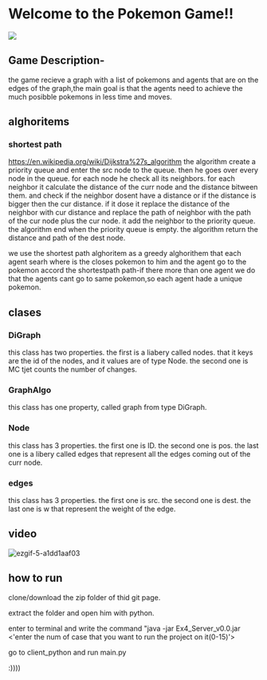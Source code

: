 #   Welcome to the Pokemon Game!!
![](https://cdn.custom-cursor.com/collections/129/cover-pokemon-preview.png)
## Game Description-
the game recieve a graph with a list of pokemons and agents that are on the edges of the graph,the main goal is that the agents need to achieve the much posibble pokemons in less time and moves.
## alghoritems
### shortest path
https://en.wikipedia.org/wiki/Dijkstra%27s_algorithm
the algorithm create a priority queue and enter the src node to the queue. then he goes over every node in the queue. for each node he check all its neighbors. for each neighbor it calculate the distance of the curr node and the distance bitween them. and check if the neighbor dosent have a distance or if the distance is bigger then the cur distance. if it dose it replace the distance of the neighbor with cur distance and replace the path of neighbor with the path of the cur node plus the cur node. it add the neighbor to the priority queue. the algorithm end when the priority queue is empty. the algorithm return the distance and path of the dest node.

we use the shortest path alghoritem as a greedy alghorithem that each agent searh where is the closes pokemon to him and the agent go to the pokemon accord the shortestpath path-if there more than one agent we do that the agents cant go to same pokemon,so each agent hade a unique pokemon.
## clases
### DiGraph
this class has two properties. the first is a liabery called nodes. that it keys are the id of the nodes, and it values are of type Node. the second one is MC tjet counts the number of changes.

### GraphAlgo
this class has one property, called graph from type DiGraph.

### Node
this class has 3 properties. the first one is ID. the second one is pos. the last one is a libery called edges that represent all the edges coming out of the curr node.

### edges
this class has 3 properties. the first one is src. the second one is dest. the last one is w that represent the weight of the edge.


## video
![ezgif-5-a1dd1aaf03](https://user-images.githubusercontent.com/70186612/149310046-d5c60568-27ff-4b91-83b9-f091fb7f3647.gif)

## how to run
clone/download the zip folder of thid git page.

extract the folder and open him with python.

enter to terminal and write the command "java -jar Ex4_Server_v0.0.jar <'enter the num of case that you want to run the project on it(0-15)'>

go to client_python and run main.py

:))))


